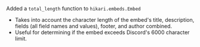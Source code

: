 Added a `total_length` function to `hikari.embeds.Embed`
- Takes into account the character length of the embed's title, description, fields (all field names and values), footer, and author combined.
- Useful for determining if the embed exceeds Discord's 6000 character limit.
